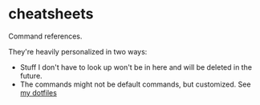 # cheatsheets

Command references.

They're heavily personalized in two ways:

- Stuff I don't have to look up won't be in here and will be deleted in the future.
- The commands might not be default commands, but customized. See [my dotfiles](https://github.com/AlexEngelhardt/dotfiles)

